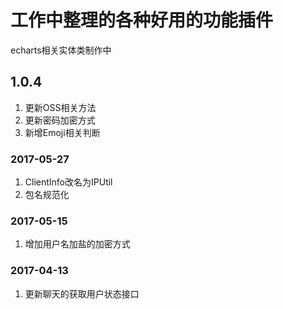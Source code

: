 # 工作中整理的各种好用的功能插件

echarts相关实体类制作中

## 1.0.4
1. 更新OSS相关方法
2. 更新密码加密方式
3. 新增Emoji相关判断

### 2017-05-27
1. ClientInfo改名为IPUtil
2. 包名规范化

### 2017-05-15
1. 增加用户名加盐的加密方式

### 2017-04-13
1. 更新聊天的获取用户状态接口